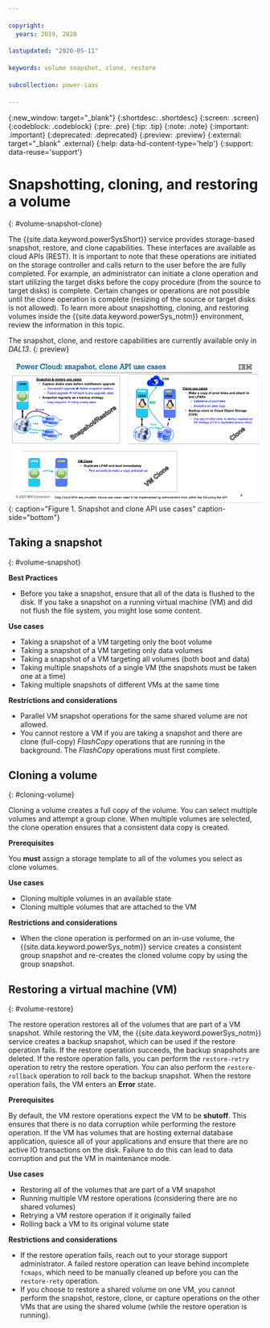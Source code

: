 ```yaml
---

copyright:
  years: 2019, 2020

lastupdated: "2020-05-11"

keywords: volume snapshot, clone, restore

subcollection: power-iaas

---
```


{:new_window: target="_blank"}
{:shortdesc: .shortdesc}
{:screen: .screen}
{:codeblock: .codeblock}
{:pre: .pre}
{:tip: .tip}
{:note: .note}
{:important: .important}
{:deprecated: .deprecated}
{:preview: .preview}
{:external: target="_blank" .external}
{:help: data-hd-content-type='help'}
{:support: data-reuse='support'}

# Snapshotting, cloning, and restoring a volume
{: #volume-snapshot-clone}

The {{site.data.keyword.powerSysShort}} service provides storage-based snapshot, restore, and clone capabilities. These interfaces are available as cloud APIs (REST). It is important to note that these operations are initiated on the storage controller and calls return to the user before the are fully completed. For example, an administrator can initiate a clone operation and start utilizing the target disks before the copy procedure (from the source to target disks) is complete. Certain changes or operations are not possible until the clone operation is complete (resizing of the source or target disks is not allowed). To learn more about snapshotting, cloning, and restoring volumes inside the {{site.data.keyword.powerSys_notm}} environment, review the information in this topic.

The snapshot, clone, and restore capabilities are currently available only in *DAL13*.
{: preview}

![Snapshot and clone API use cases](./images/snapshot-clone-use-cases.png "Snapshot and clone API use cases"){: caption="Figure 1. Snapshot and clone API use cases" caption-side="bottom"}

## Taking a snapshot
{: #volume-snapshot}

**Best Practices**

- Before you take a snapshot, ensure that all of the data is flushed to the disk. If you take a snapshot on a running virtual machine (VM) and did not flush the file system, you might lose some content.

**Use cases**

- Taking a snapshot of a VM targeting only the boot volume
- Taking a snapshot of a VM targeting only data volumes
- Taking a snapshot of a VM targeting all volumes (both boot and data)
- Taking multiple snapshots of a single VM (the snapshots must be taken one at a time)
- Taking multiple snapshots of different VMs at the same time

**Restrictions and considerations**

- Parallel VM snapshot operations for the same shared volume are not allowed.
- You cannot restore a VM if you are taking a snapshot and there are clone (full-copy) *FlashCopy* operations that are running in the background. The *FlashCopy* operations must first complete.

## Cloning a volume
{: #cloning-volume}

Cloning a volume creates a full copy of the volume. You can select multiple volumes and attempt a group clone. When multiple volumes are selected, the clone operation ensures that a consistent data copy is created.

**Prerequisites**

You **must** assign a storage template to all of the volumes you select as clone volumes.

**Use cases**

- Cloning multiple volumes in an available state
- Cloning multiple volumes that are attached to the VM

**Restrictions and considerations**

- When the clone operation is performed on an in-use volume, the {{site.data.keyword.powerSys_notm}} service creates a consistent group snapshot and re-creates the cloned volume copy by using the group snapshot.

## Restoring a virtual machine (VM)
{: #volume-restore}

The restore operation restores all of the volumes that are part of a VM snapshot. While restoring the VM, the {{site.data.keyword.powerSys_notm}} service creates a backup snapshot, which can be used if the restore operation fails. If the restore operation succeeds, the backup snapshots are deleted. If the restore operation fails, you can perform the `restore-retry` operation to retry the restore operation. You can also perform the `restore-rollback` operation to roll back to the backup snapshot. When the restore operation fails, the VM enters an **Error** state.

**Prerequisites**

By default, the VM restore operations expect the VM to be **shutoff**. This ensures that there is no data corruption while performing the restore operation. If the VM has volumes that are hosting external database application, quiesce all of your applications and ensure that there are no active IO transactions on the disk. Failure to do this can lead to data corruption and put the VM in maintenance mode.

**Use cases**

- Restoring all of the volumes that are part of a VM snapshot
- Running multiple VM restore operations (considering there are no shared volumes)
- Retrying a VM restore operation if it originally failed
- Rolling back a VM to its original volume state

**Restrictions and considerations**

- If the restore operation fails, reach out to your storage support administrator. A failed restore operation can leave behind incomplete `fcmaps`, which need to be manually cleaned up before you can the `restore-rety` operation.
- If you choose to restore a shared volume on one VM, you cannot perform the snapshot, restore, clone, or capture operations on the other VMs that are using the shared volume (while the restore operation is running).

